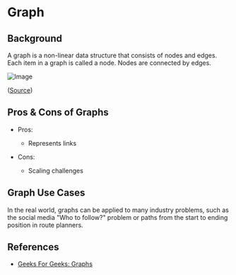 # Graph

## Background

A graph is a non-linear data structure that consists of nodes and edges. Each item in a graph is called a node. Nodes are connected by edges.

![Image](https://www.geeksforgeeks.org/wp-content/uploads/undirectedgraph.png)

([Source](https://www.geeksforgeeks.org/graph-data-structure-and-algorithms/))

## Pros & Cons of Graphs

- Pros:

  - Represents links

- Cons:
  - Scaling challenges

## Graph Use Cases

In the real world, graphs can be applied to many industry problems, such as the social media "Who to follow?" problem or paths from the start to ending position in route planners.

## References

- [Geeks For Geeks: Graphs](https://www.geeksforgeeks.org/graph-data-structure-and-algorithms/)
